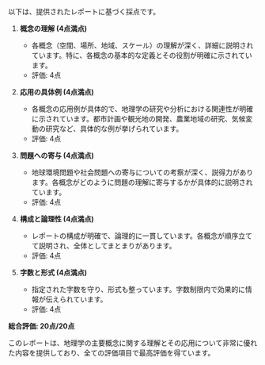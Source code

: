 以下は、提供されたレポートに基づく採点です。

1. **概念の理解 (4点満点)**
   - 各概念（空間、場所、地域、スケール）の理解が深く、詳細に説明されています。特に、各概念の基本的な定義とその役割が明確に示されています。
   - 評価: 4点

2. **応用の具体例 (4点満点)**
   - 各概念の応用例が具体的で、地理学の研究や分析における関連性が明確に示されています。都市計画や観光地の開発、農業地域の研究、気候変動の研究など、具体的な例が挙げられています。
   - 評価: 4点

3. **問題への寄与 (4点満点)**
   - 地球環境問題や社会問題への寄与についての考察が深く、説得力があります。各概念がどのように問題の理解に寄与するかが具体的に説明されています。
   - 評価: 4点

4. **構成と論理性 (4点満点)**
   - レポートの構成が明確で、論理的に一貫しています。各概念が順序立てて説明され、全体としてまとまりがあります。
   - 評価: 4点

5. **字数と形式 (4点満点)**
   - 指定された字数を守り、形式も整っています。字数制限内で効果的に情報が伝えられています。
   - 評価: 4点

**総合評価: 20点/20点**

このレポートは、地理学の主要概念に関する理解とその応用について非常に優れた内容を提供しており、全ての評価項目で最高評価を得ています。